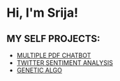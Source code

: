<h1>Hi, I'm Srija! </h1>

<h2> MY SELF PROJECTS:</h2>


  - [MULTIPLE PDF CHATBOT](https://github.com/srija1122/Multiple_pdf_chatbot/tree/main)
  - [TWITTER SENTIMENT ANALYSIS](https://github.com/srija1122/Twitter_Sentiment_analysis)
  - [GENETIC ALGO](https://github.com/srija1122/Genetic_algo/tree/main)





